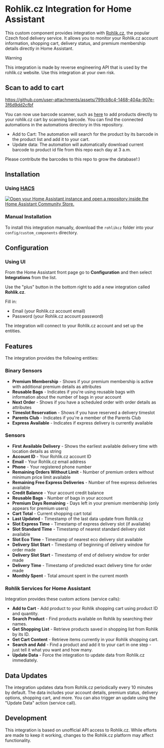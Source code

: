 # Rohlik.cz Integration for Home Assistant

This custom component provides integration with [Rohlik.cz](https://www.rohlik.cz), the popular Czech food delivery service. It allows you to monitor your Rohlik.cz account information, shopping cart, delivery status, and premium membership details directly in Home Assistant.

> [!WARNING] 
> This integration is made by reverse engineering API that is used by the rohlik.cz website. Use this integration at your own risk.

## Scan to add to cart


https://github.com/user-attachments/assets/799cb8c4-1468-404a-907e-3f6d9dd2cfbf


You can now use barcode scanner, such as [here](https://github.com/dvejsada/ha-barcode-scanner) to add products directly to your rohlik.cz cart by scanning barcode. You can find the connected automations in the automations directory in this repository. 
 - Add to Cart: The automation will search for the product by its barcode in the product list and add it to your cart.
 - Update data: The automation will automatically download current barcode to product id file from this repo each day at 3 a.m.

Please contribute the barcodes to this repo to grow the database!:)

## Installation

### Using [HACS](https://hacs.xyz/)

[![Open your Home Assistant instance and open a repository inside the Home Assistant Community Store.](https://my.home-assistant.io/badges/hacs_repository.svg)](https://my.home-assistant.io/redirect/hacs_repository/?owner=dvejsada&repository=HA-RohlikCZ&category=Integration)

### Manual Installation

To install this integration manually, download the `rohlikcz` folder into your `config/custom_components` directory.

## Configuration

### Using UI

From the Home Assistant front page go to **Configuration** and then select **Integrations** from the list.

Use the "plus" button in the bottom right to add a new integration called **Rohlik.cz**.

Fill in:
 
- Email (your Rohlik.cz account email)
- Password (your Rohlik.cz account password)

The integration will connect to your Rohlik.cz account and set up the entities.

## Features

The integration provides the following entities:

### Binary Sensors

- **Premium Membership** - Shows if your premium membership is active with additional premium details as attributes
- **Reusable Bags** - Indicates if you're using reusable bags with information about the number of bags in your account
- **Next Order** - Shows if you have a scheduled order with order details as attributes
- **Timeslot Reservation** - Shows if you have reserved a delivery timeslot
- **Parents Club** - Indicates if you're a member of the Parents Club
- **Express Available** - Indicates if express delivery is currently available

### Sensors

- **First Available Delivery** - Shows the earliest available delivery time with location details as string
- **Account ID** - Your Rohlik.cz account ID
- **Email** - Your Rohlik.cz email address
- **Phone** - Your registered phone number
- **Remaining Orders Without Limit** - Number of premium orders without minimum price limit available
- **Remaining Free Express Deliveries** - Number of free express deliveries available
- **Credit Balance** - Your account credit balance
- **Reusable Bags** - Number of bags in your account
- **Premium Days Remaining** - Days left in your premium membership (only appears for premium users)
- **Cart Total** - Current shopping cart total
- **Last Updated** - Timestamp of the last data update from Rohlik.cz
- **Slot Express Time** - Timestamp of express delivery slot (if available)
- **Slot Standard Time** - Timestamp of nearest standard delivery slot available
- **Slot Eco Time** - Timestamp of nearest eco delivery slot available
- **Delivery Slot Start** - Timestamp of beginning of delivery window for order made
- **Delivery Slot Start** - Timestamp of end of delivery window for order made
- **Delivery Time** - Timestamp of predicted exact delivery time for order made
- **Monthly Spent** - Total amount spent in the current month

### Rohlik Services for Home Assistant

Integration provides these custom actions (service calls):

- **Add to Cart** - Add product to your Rohlik shopping cart using product ID and quantity.
- **Search Product** - Find products available on Rohlik by searching their names.
- **Get Shopping List** - Retrieve products saved in shopping list from Rohlik by its ID.
- **Get Cart Content** - Retrieve items currently in your Rohlik shopping cart.
- **Search and Add** - Find a product and add it to your cart in one step - just tell it what you want and how many.
- **Update Data** - Force the integration to update data from Rohlik.cz immediately.

## Data Updates

The integration updates data from Rohlik.cz periodically every 10 minutes by default. The data includes your account details, premium status, delivery options, shopping cart, and more.
You can also trigger an update using the "Update Data" action (service call).

## Development

This integration is based on unofficial API access to Rohlik.cz. While efforts are made to keep it working, changes to the Rohlik.cz platform may affect functionality.
